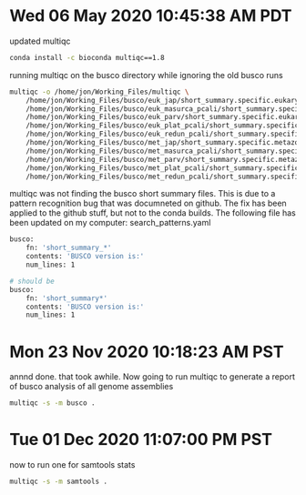 # Wed 06 May 2020 10:45:38 AM PDT

updated multiqc
```bash
conda install -c bioconda multiqc==1.8
```

running multiqc on the busco directory while ignoring the old busco runs
```bash
multiqc -o /home/jon/Working_Files/multiqc \
	/home/jon/Working_Files/busco/euk_jap/short_summary.specific.eukaryota_odb10.euk_jap.txt \
	/home/jon/Working_Files/busco/euk_masurca_pcali/short_summary.specific.eukaryota_odb10.euk_masurca_pcali.txt \
	/home/jon/Working_Files/busco/euk_parv/short_summary.specific.eukaryota_odb10.euk_parv.txt \
	/home/jon/Working_Files/busco/euk_plat_pcali/short_summary.specific.eukaryota_odb10.euk_plat_pcali.txt \
	/home/jon/Working_Files/busco/euk_redun_pcali/short_summary.specific.eukaryota_odb10.euk_redun_pcali.txt \
	/home/jon/Working_Files/busco/met_jap/short_summary.specific.metazoa_odb10.met_jap.txt \
	/home/jon/Working_Files/busco/met_masurca_pcali/short_summary.specific.metazoa_odb10.met_masurca_pcali.txt \
	/home/jon/Working_Files/busco/met_parv/short_summary.specific.metazoa_odb10.met_parv.txt \
	/home/jon/Working_Files/busco/met_plat_pcali/short_summary.specific.metazoa_odb10.met_plat_pcali.txt \
	/home/jon/Working_Files/busco/met_redun_pcali/short_summary.specific.metazoa_odb10.met_redun_pcali.txt
```

multiqc was not finding the busco short summary files. This is due to a pattern recognition bug that was documneted on github. The fix has been applied to the github stuff, but not to the conda builds. The following file has been updated on my computer: search_patterns.yaml
```bash
busco:
    fn: 'short_summary_*'
    contents: 'BUSCO version is:'
    num_lines: 1

# should be
busco:
    fn: 'short_summary*'
    contents: 'BUSCO version is:'
    num_lines: 1
```


# Mon 23 Nov 2020 10:18:23 AM PST

annnd done. that took awhile. Now going to run multiqc to generate a report of busco analysis of all genome assemblies
```bash
multiqc -s -m busco .
```

# Tue 01 Dec 2020 11:07:00 PM PST
now to run one for samtools stats

```bash
multiqc -s -m samtools .
```
